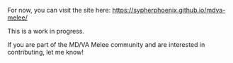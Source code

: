 For now, you can visit the site here: https://sypherphoenix.github.io/mdva-melee/

This is a work in progress.

If you are part of the MD/VA Melee community and are interested in contributing, let me know!
